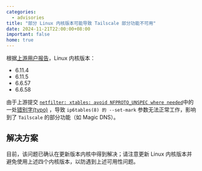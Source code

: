 ```yaml
---
categories:
  - advisories
title: "部分 Linux 内核版本可能导致 Tailscale 部分功能不可用"
date: 2024-11-21T22:00:00+08:00
important: false
home: true
---
```

根据[上游用户报告](https://github.com/tailscale/tailscale/issues/13863)，Linux 内核版本：

- 6.11.4
- 6.11.5
- 6.6.57
- 6.6.58

由于上游提交 [`netfilter: xtables: avoid NFPROTO_UNSPEC where needed`](https://github.com/torvalds/linux/commit/0bfcb7b71e735560077a42847f69597ec7dcc326)中的一处[错别字(typo)](https://lore.kernel.org/all/20241019-xtables-typos-v2-1-6b8b1735dc8e@0upti.me/) ，导致 `ip6tables(8) 的 --set-mark` 参数无法正常工作，影响到了 `Tailscale` 的部分功能（如 Magic DNS）。

## 解决方案

目前，该问题已确认在更新版本内核中得到解决；请注意更新 Linux 内核版本并避免使用上述四个内核版本，以防遇到上述可用性问题。
